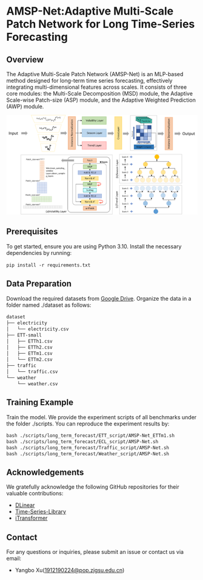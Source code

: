 # AMSP-Net:Adaptive Multi-Scale Patch Network for Long Time-Series Forecasting

## Overview
The Adaptive Multi-Scale Patch Network (AMSP-Net) is an MLP-based method designed for long-term time series forecasting, effectively integrating multi-dimensional features across scales. It consists of three core modules: the Multi-Scale Decomposition (MSD) module, the Adaptive Scale-wise Patch-size (ASP) module, and the Adaptive Weighted Prediction (AWP) module.

![AMSP-Net Architecture](assets/AMSP-Net.png)

## Prerequisites
To get started, ensure you are using Python 3.10. Install the necessary dependencies by running:

```pip install -r requirements.txt```

## Data Preparation
Download the required datasets from [Google Drive](https://drive.google.com/drive/folders/1ZOYpTUa82_jCcxIdTmyr0LXQfvaM9vIy). Organize the data in a folder named ./dataset as follows:

```
dataset
├── electricity
│   └── electricity.csv
├── ETT-small
│   ├── ETTh1.csv
│   ├── ETTh2.csv
│   ├── ETTm1.csv
│   └── ETTm2.csv
├── traffic
│   └── traffic.csv
└── weather
    └── weather.csv
```

## Training Example
Train the model. We provide the experiment scripts of all benchmarks under the folder ./scripts. You can reproduce the experiment results by:

```
bash ./scripts/long_term_forecast/ETT_script/AMSP-Net_ETTm1.sh
bash ./scripts/long_term_forecast/ECL_script/AMSP-Net.sh
bash ./scripts/long_term_forecast/Traffic_script/AMSP-Net.sh
bash ./scripts/long_term_forecast/Weather_script/AMSP-Net.sh
```

## Acknowledgements
We gratefully acknowledge the following GitHub repositories for their valuable contributions:

- [DLinear](https://github.com/cure-lab/LTSF-Linear)
- [Time-Series-Library](https://github.com/thuml/Time-Series-Library)
- [iTransformer](https://github.com/thuml/iTransformer)

## Contact
For any questions or inquiries, please submit an issue or contact us via email:

- Yangbo Xu(1912190224@pop.zjgsu.edu.cn)
